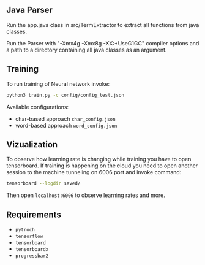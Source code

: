 ## Java Parser

Run the app.java class in src/TermExtractor to extract all functions from java classes.

Run the Parser with "-Xmx4g -Xmx8g -XX:+UseG1GC" compiler options and a path to a directory containing all java classes as an argument.

## Training
To run training of Neural network invoke:

```bash
python3 train.py -c config/config_test.json

```

Available configurations:
- char-based approach `char_config.json`
- word-based approach `word_config.json`

## Vizualization

To observe how learning rate is changing while training you have to open tensorboard. If training is happening 
on the cloud you need to open another session to the machine tunneling on 6006 port and invoke command:
```bash
tensorboard --logdir saved/
```
Then open `localhost:6006` to observe learning rates and more.  
## Requirements
- `pytroch`
- `tensorflow`
- `tensorboard`
- `tensorboardx`
- `progressbar2`
